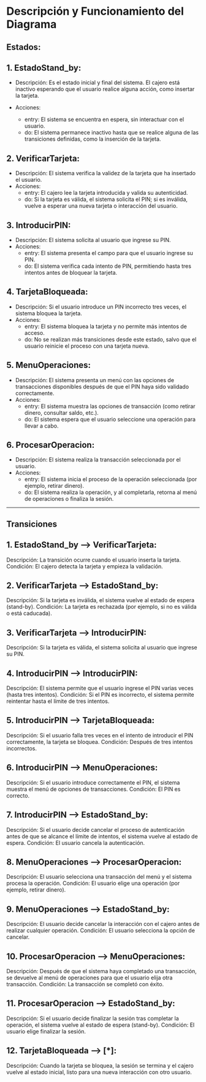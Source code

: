 # Descripción y Funcionamiento del Diagrama
## Estados:

## 1. EstadoStand_by:

- Descripción: Es el estado inicial y final del sistema. El cajero está inactivo esperando que el usuario realice alguna acción, como insertar la tarjeta.

- Acciones:
  - entry: El sistema se encuentra en espera, sin interactuar con el usuario.
  - do: El sistema permanece inactivo hasta que se realice alguna de las transiciones definidas, como la inserción de la tarjeta.

## 2. VerificarTarjeta:

- Descripción: El sistema verifica la validez de la tarjeta que ha insertado el usuario.
- Acciones:
  - entry: El cajero lee la tarjeta introducida y valida su autenticidad.
  - do: Si la tarjeta es válida, el sistema solicita el PIN; si es inválida, vuelve a esperar una nueva tarjeta o interacción del usuario.

## 3. IntroducirPIN:

- Descripción: El sistema solicita al usuario que ingrese su PIN.
- Acciones:
  - entry: El sistema presenta el campo para que el usuario ingrese su PIN.
  - do: El sistema verifica cada intento de PIN, permitiendo hasta tres intentos antes de bloquear la tarjeta.

## 4. TarjetaBloqueada:

- Descripción: Si el usuario introduce un PIN incorrecto tres veces, el sistema bloquea la tarjeta.
- Acciones:
  - entry: El sistema bloquea la tarjeta y no permite más intentos de acceso.
  - do: No se realizan más transiciones desde este estado, salvo que el usuario reinicie el proceso con una tarjeta nueva.
   
## 5. MenuOperaciones:

- Descripción: El sistema presenta un menú con las opciones de transacciones disponibles después de que el PIN haya sido validado correctamente.
- Acciones:
  - entry: El sistema muestra las opciones de transacción (como retirar dinero, consultar saldo, etc.).
  - do: El sistema espera que el usuario seleccione una operación para llevar a cabo.

## 6. ProcesarOperacion:

- Descripción: El sistema realiza la transacción seleccionada por el usuario.
- Acciones:
  - entry: El sistema inicia el proceso de la operación seleccionada (por ejemplo, retirar dinero).
  - do: El sistema realiza la operación, y al completarla, retorna al menú de operaciones o finaliza la sesión.

---

## Transiciones
## 1. EstadoStand_by --> VerificarTarjeta:

Descripción: La transición ocurre cuando el usuario inserta la tarjeta.
Condición: El cajero detecta la tarjeta y empieza la validación.

## 2. VerificarTarjeta --> EstadoStand_by:

Descripción: Si la tarjeta es inválida, el sistema vuelve al estado de espera (stand-by).
Condición: La tarjeta es rechazada (por ejemplo, si no es válida o está caducada).

## 3. VerificarTarjeta --> IntroducirPIN:

Descripción: Si la tarjeta es válida, el sistema solicita al usuario que ingrese su PIN.

## 4. IntroducirPIN --> IntroducirPIN:

Descripción: El sistema permite que el usuario ingrese el PIN varias veces (hasta tres intentos).
Condición: Si el PIN es incorrecto, el sistema permite reintentar hasta el límite de tres intentos.

## 5. IntroducirPIN --> TarjetaBloqueada:

Descripción: Si el usuario falla tres veces en el intento de introducir el PIN correctamente, la tarjeta se bloquea.
Condición: Después de tres intentos incorrectos.

## 6. IntroducirPIN --> MenuOperaciones:

Descripción: Si el usuario introduce correctamente el PIN, el sistema muestra el menú de opciones de transacciones.
Condición: El PIN es correcto.

## 7. IntroducirPIN --> EstadoStand_by:

Descripción: Si el usuario decide cancelar el proceso de autenticación antes de que se alcance el límite de intentos, el sistema vuelve al estado de espera.
Condición: El usuario cancela la autenticación.

## 8. MenuOperaciones --> ProcesarOperacion:

Descripción: El usuario selecciona una transacción del menú y el sistema procesa la operación.
Condición: El usuario elige una operación (por ejemplo, retirar dinero).

## 9. MenuOperaciones --> EstadoStand_by:

Descripción: El usuario decide cancelar la interacción con el cajero antes de realizar cualquier operación.
Condición: El usuario selecciona la opción de cancelar.

## 10. ProcesarOperacion --> MenuOperaciones:

Descripción: Después de que el sistema haya completado una transacción, se devuelve al menú de operaciones para que el usuario elija otra transacción.
Condición: La transacción se completó con éxito.

## 11. ProcesarOperacion --> EstadoStand_by:

Descripción: Si el usuario decide finalizar la sesión tras completar la operación, el sistema vuelve al estado de espera (stand-by).
Condición: El usuario elige finalizar la sesión.

## 12. TarjetaBloqueada --> [*]:

Descripción: Cuando la tarjeta se bloquea, la sesión se termina y el cajero vuelve al estado inicial, listo para una nueva interacción con otro usuario.
